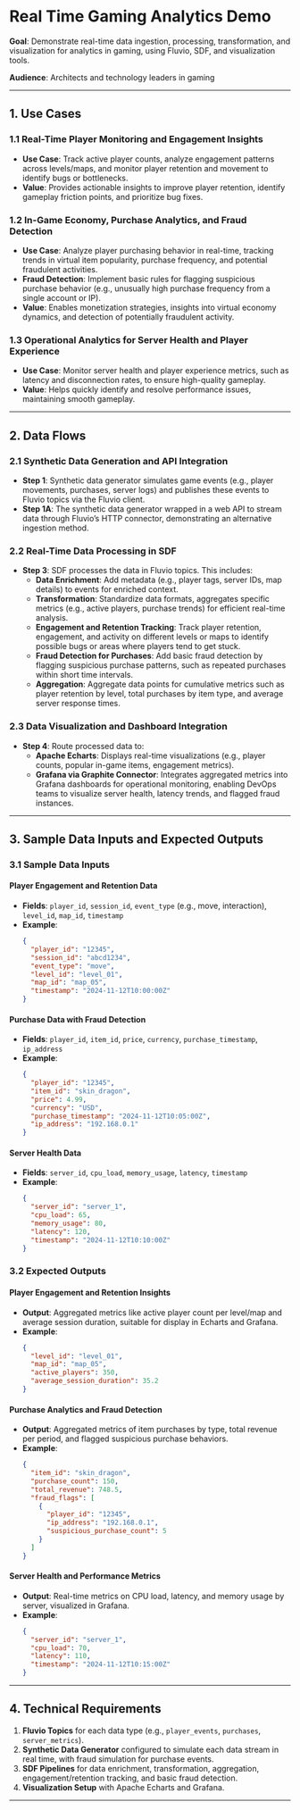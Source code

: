 
# Real Time Gaming Analytics Demo

**Goal**: Demonstrate real-time data ingestion, processing, transformation, and visualization for analytics in gaming, using Fluvio, SDF, and visualization tools.

**Audience**: Architects and technology leaders in gaming

---

## 1. **Use Cases**

### 1.1 Real-Time Player Monitoring and Engagement Insights
   - **Use Case**: Track active player counts, analyze engagement patterns across levels/maps, and monitor player retention and movement to identify bugs or bottlenecks.
   - **Value**: Provides actionable insights to improve player retention, identify gameplay friction points, and prioritize bug fixes.

### 1.2 In-Game Economy, Purchase Analytics, and Fraud Detection
   - **Use Case**: Analyze player purchasing behavior in real-time, tracking trends in virtual item popularity, purchase frequency, and potential fraudulent activities.
   - **Fraud Detection**: Implement basic rules for flagging suspicious purchase behavior (e.g., unusually high purchase frequency from a single account or IP).
   - **Value**: Enables monetization strategies, insights into virtual economy dynamics, and detection of potentially fraudulent activity.

### 1.3 Operational Analytics for Server Health and Player Experience
   - **Use Case**: Monitor server health and player experience metrics, such as latency and disconnection rates, to ensure high-quality gameplay.
   - **Value**: Helps quickly identify and resolve performance issues, maintaining smooth gameplay.

---

## 2. **Data Flows**

### 2.1 Synthetic Data Generation and API Integration
   - **Step 1**: Synthetic data generator simulates game events (e.g., player movements, purchases, server logs) and publishes these events to Fluvio topics via the Fluvio client.
   - **Step 1A**: The synthetic data generator wrapped in a web API to stream data through Fluvio’s HTTP connector, demonstrating an alternative ingestion method.

### 2.2 Real-Time Data Processing in SDF
   - **Step 3**: SDF processes the data in Fluvio topics. This includes:
     - **Data Enrichment**: Add metadata (e.g., player tags, server IDs, map details) to events for enriched context.
     - **Transformation**: Standardize data formats, aggregates specific metrics (e.g., active players, purchase trends) for efficient real-time analysis.
     - **Engagement and Retention Tracking**: Track player retention, engagement, and activity on different levels or maps to identify possible bugs or areas where players tend to get stuck.
     - **Fraud Detection for Purchases**: Add basic fraud detection by flagging suspicious purchase patterns, such as repeated purchases within short time intervals.
     - **Aggregation**: Aggregate data points for cumulative metrics such as player retention by level, total purchases by item type, and average server response times.

### 2.3 Data Visualization and Dashboard Integration
   - **Step 4**: Route processed data to:
     - **Apache Echarts**: Displays real-time visualizations (e.g., player counts, popular in-game items, engagement metrics).
     - **Grafana via Graphite Connector**: Integrates aggregated metrics into Grafana dashboards for operational monitoring, enabling DevOps teams to visualize server health, latency trends, and flagged fraud instances.

---

## 3. **Sample Data Inputs and Expected Outputs**

### 3.1 Sample Data Inputs

#### Player Engagement and Retention Data
   - **Fields**: `player_id`, `session_id`, `event_type` (e.g., move, interaction), `level_id`, `map_id`, `timestamp`
   - **Example**:
     ```json
     {
       "player_id": "12345",
       "session_id": "abcd1234",
       "event_type": "move",
       "level_id": "level_01",
       "map_id": "map_05",
       "timestamp": "2024-11-12T10:00:00Z"
     }
     ```

#### Purchase Data with Fraud Detection
   - **Fields**: `player_id`, `item_id`, `price`, `currency`, `purchase_timestamp`, `ip_address`
   - **Example**:
     ```json
     {
       "player_id": "12345",
       "item_id": "skin_dragon",
       "price": 4.99,
       "currency": "USD",
       "purchase_timestamp": "2024-11-12T10:05:00Z",
       "ip_address": "192.168.0.1"
     }
     ```

#### Server Health Data
   - **Fields**: `server_id`, `cpu_load`, `memory_usage`, `latency`, `timestamp`
   - **Example**:
     ```json
     {
       "server_id": "server_1",
       "cpu_load": 65,
       "memory_usage": 80,
       "latency": 120,
       "timestamp": "2024-11-12T10:10:00Z"
     }
     ```

### 3.2 Expected Outputs

#### Player Engagement and Retention Insights
   - **Output**: Aggregated metrics like active player count per level/map and average session duration, suitable for display in Echarts and Grafana.
   - **Example**:
     ```json
     {
       "level_id": "level_01",
       "map_id": "map_05",
       "active_players": 350,
       "average_session_duration": 35.2
     }
     ```

#### Purchase Analytics and Fraud Detection
   - **Output**: Aggregated metrics of item purchases by type, total revenue per period, and flagged suspicious purchase behaviors.
   - **Example**:
     ```json
     {
       "item_id": "skin_dragon",
       "purchase_count": 150,
       "total_revenue": 748.5,
       "fraud_flags": [
         {
           "player_id": "12345",
           "ip_address": "192.168.0.1",
           "suspicious_purchase_count": 5
         }
       ]
     }
     ```

#### Server Health and Performance Metrics
   - **Output**: Real-time metrics on CPU load, latency, and memory usage by server, visualized in Grafana.
   - **Example**:
     ```json
     {
       "server_id": "server_1",
       "cpu_load": 70,
       "latency": 110,
       "timestamp": "2024-11-12T10:15:00Z"
     }
     ```

---

## 4. **Technical Requirements**

1. **Fluvio Topics** for each data type (e.g., `player_events`, `purchases`, `server_metrics`).
2. **Synthetic Data Generator** configured to simulate each data stream in real time, with fraud simulation for purchase events.
3. **SDF Pipelines** for data enrichment, transformation, aggregation, engagement/retention tracking, and basic fraud detection.
4. **Visualization Setup** with Apache Echarts and Grafana.

---
